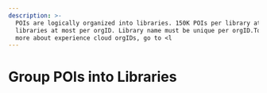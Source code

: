 ```yaml
---
description: >-
  POIs are logically organized into libraries. 150K POIs per library at most, 10
  libraries at most per orgID. Library name must be unique per orgID.To learn
  more about experience cloud orgIDs, go to <l
---
```


# Group POIs into Libraries



